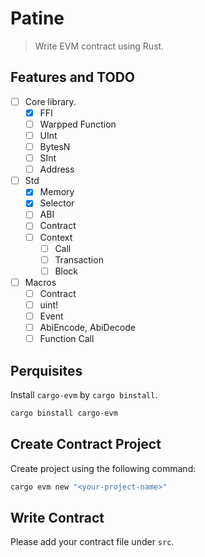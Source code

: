 # Patine

> Write EVM contract using Rust.

## Features and TODO

- [ ] Core library.
  - [X] FFI
  - [ ] Warpped Function
  - [ ] UInt
  - [ ] BytesN
  - [ ] SInt
  - [ ] Address
- [ ] Std
  - [X] Memory
  - [X] Selector
  - [ ] ABI
  - [ ] Contract
  - [ ] Context
    - [ ] Call
    - [ ] Transaction
    - [ ] Block
- [ ] Macros
  - [ ] Contract
  - [ ] uint!
  - [ ] Event
  - [ ] AbiEncode, AbiDecode
  - [ ] Function Call

## Perquisites

Install `cargo-evm` by `cargo binstall`.

```bash
cargo binstall cargo-evm
```

## Create Contract Project

Create project using the following command:

```bash
cargo evm new "<your-project-name>"
```

## Write Contract

Please add your contract file under `src`.
